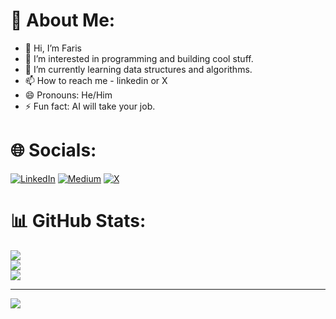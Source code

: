 # 💫 About Me:
- 👋 Hi, I’m Faris
- 👀 I’m interested in programming and building cool stuff.
- 🌱 I’m currently learning data structures and algorithms.
- 📫 How to reach me - linkedin or X
- 😄 Pronouns: He/Him
- ⚡ Fun fact: AI will take your job.



# 🌐 Socials:
[![LinkedIn](https://img.shields.io/badge/LinkedIn-%230077B5.svg?logo=linkedin&logoColor=white)](https://linkedin.com/in/https://www.linkedin.com/in/shaikh-mohammad-faris-561550295/) [![Medium](https://img.shields.io/badge/Medium-12100E?logo=medium&logoColor=white)](https://medium.com/@https://faristheprogrammer.hashnode.dev/) [![X](https://img.shields.io/badge/X-black.svg?logo=X&logoColor=white)](https://x.com/https://x.com/faris_shaikh247) 


# 📊 GitHub Stats:
![](https://github-readme-stats.vercel.app/api?username=shaikhFaris&theme=neon&hide_border=false&include_all_commits=false&count_private=false)<br/>
![](https://github-readme-streak-stats.herokuapp.com/?user=shaikhFaris&theme=neon&hide_border=false)<br/>
![](https://github-readme-stats.vercel.app/api/top-langs/?username=shaikhFaris&theme=neon&hide_border=false&include_all_commits=false&count_private=false&layout=compact)

---
[![](https://visitcount.itsvg.in/api?id=shaikhFaris&icon=0&color=3)](https://visitcount.itsvg.in)

<!-- Proudly created with GPRM ( https://gprm.itsvg.in ) -->
